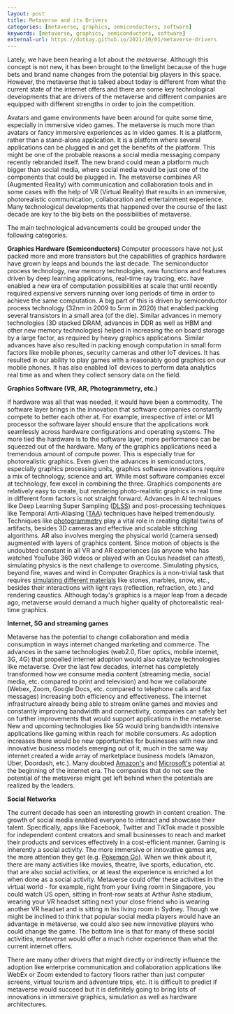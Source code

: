 ```yaml
---
layout: post
title: Metaverse and its Drivers
categories: [metaverse, graphics, semiconductors, software]
keywords: [metaverse, graphics, semiconductors, software]
external-url: https://dotkay.github.io/2021/10/01/metaverse-drivers
---
```


Lately, we have been hearing a lot about the *metaverse*. Although this concept is not new, it has been brought to the limelight because of the huge bets and brand name changes from the potential big players in this space. However, the metaverse that is talked about today is different from what the current state of the internet offers and there are some key technological developments that are drivers of the metaverse and different companies are equipped with different strengths in order to join the competition.

Avatars and game environments have been around for quite some time, especially in immersive video games. The metaverse is much more than avatars or fancy immersive experiences as in video games. It is a platform, rather than a stand-alone application. It is a platform where several applications can be plugged in and get the benefits of the platform. This might be one of the probable reasons a social media messaging company recently rebranded itself. The new brand could mean a platform much bigger than social media, where social media would be just one of the components that could be plugged in. The metaverse combines AR (Augmented Reality) with communication and collaboration tools and in some cases with the help of VR (Virtual Reality) that results in an immersive, photorealistic communication, collaboration and entertainment experience. Many technological developments that happened over the course of the last decade are key to the big bets on the possibilities of metaverse.

The main technological advancements could be grouped under the following categories.

__Graphics Hardware (Semiconductors)__
Computer processors have not just packed more and more transistors but the capabilities of graphics hardware have grown by leaps and bounds the last decade. The semiconductor process technology, new memory technologies, new functions and features driven by deep learning applications, real-time ray tracing, etc. have enabled a new era of computation possibilities at scale that until recently required expensive servers running over long periods of time in order to achieve the same computation. A big part of this is driven by semiconductor process technology (32nm in 2009 to 5nm in 2020) that enabled packing several transistors in a small area (of the die). Similar advances in memory technologies (3D stacked DRAM, advances in DDR as well as HBM and other new memory technologies) helped in increasing the on board storage by a large factor, as required by heavy graphics applications. Similar advances have also resulted in packing enough computation in small form factors like mobile phones, security cameras and other IoT devices. It has resulted in our ability to play games with a reasonably good graphics on our mobile phones. It has also enabled IoT devices to perform data analytics real time as and when they collect sensory data on the field.

__Graphics Software (VR, AR, Photogrammetry, etc.)__

If hardware was all that was needed, it would have been a commodity. The software layer brings in the innovation that software companies constantly compete to better each other at. For example, irrespective of intel or M1 processor the software layer should ensure that the applications work seamlessly across hardware configurations and operating systems. The more tied the hardware is to the software layer, more performance can be squeezed out of the hardware. Many of the graphics applications need a tremendous amount of compute power. This is especially true for photorealistic graphics. Even given the advances in semiconductors, especially graphics processing units, graphics software innovations require a mix of technology, science and art. While most software companies excel at technology, few excel in combining the three. Graphics components are relatively easy to create, but rendering photo-realistic graphics in real time in different form factors is not straight forward. Advances in AI techniques like Deep Learning Super Sampling ([DLSS](https://developer.nvidia.com/dlss)) and post-processing techniques like Temporal Anti-Aliasing ([TAA](https://www.nvidia.com/es-la/drivers/txaa-anti-aliasing-technology/)) techniques have helped tremendously. Techniques like [photogrammetry](https://en.wikipedia.org/wiki/Photogrammetry) play a vital role in creating digital twins of artifacts, besides 3D cameras and effective and scalable stitching algorithms. AR also involves merging the physical world (camera sensed) augmented with layers of graphics content. Since motion of objects is the undoubted constant in all VR and AR experiences (as anyone who has watched YouTube 360 videos or played with an Oculus headset can attest), simulating physics is the next challenge to overcome. Simulating physics, beyond fire, waves and wind in Computer Graphics is a non-trivial task that requires [simulating different materials](https://www.youtube.com/watch?v=d8yzFfSrDAg) like stones, marbles, snow, etc., besides their interactions with light rays (reflection, refraction, etc.) and rendering caustics. Although today's graphics is a major leap from a decade ago, metaverse would demand a much higher quality of photorealistic real-time graphics.

__Internet, 5G and streaming games__

Metaverse has the potential to change collaboration and media consumption in ways internet changed marketing and commerce. The advances in the same technologies (web2.0, fiber optics, mobile internet, 3G, 4G) that propelled internet adoption would also catalyze technologies like metaverse. Over the last few decades, internet has completely transformed how we consume media content (streaming media, social media, etc. compared to print and television) and how we collaborate (Webex, Zoom, Google Docs, etc. compared to telephone calls and fax messages) increasing both efficiency and effectiveness. The internet infrastructure already being able to stream online games and movies and constantly improving bandwidth and connectivity, companies can safely bet on further improvements that would support applications in the metaverse. New and upcoming technologies like 5G would bring bandwidth intensive applications like gaming within reach for mobile consumers. As adoption increases there would be new opportunities for businesses with new and innovative business models emerging out of it, much in the same way internet created a wide array of marketplace business models (Amazon, Uber, Doordash, etc.). Many doubted [Amazon's](https://www.youtube.com/watch?v=GltlJO56S1g) and [Microsoft's](https://www.youtube.com/watch?v=gipL_CEw-fk) potential at the beginning of the internet era. The companies that do not see the potential of the metaverse might get left behind when the potentials are realized by the leaders.

__Social Networks__

The current decade has seen an interesting growth in content creation. The growth of social media enabled everyone to interact and showcase their talent. Specifically, apps like Facebook, Twitter and TikTok made it possible for independent content creators and small businesses to reach and market their products and services effectively in a cost-efficient manner. Gaming is inherently a social activity. The more immersive or innovative games are, the more attention they get (e.g. [Pokemon Go](https://www.inc.com/josh-linkner/the-disruptive-innovation-behind-pok-mon-go.html)). When we think about it, there are many activities like movies, theatre, live sports, education, etc. that are also social activities, or at least the experience is enriched a lot when done as a social activity. Metaverse could offer these activities in the virtual world - for example, right from your living room in Singapore, you could watch US open, sitting in front-row seats at Arthur Ashe stadium, wearing your VR headset sitting next your close friend who is wearing another VR headset and is sitting in his living room in Sydney. Though we might be inclined to think that popular social media players would have an advantage in metaverse, we could also see new innovative players who could change the game. The bottom line is that for many of these social activities, metaverse would offer a much richer experience than what the current internet offers.

There are many other drivers that might directly or indirectly influence the adoption like enterprise communication and collaboration applications like WebEx or Zoom extended to factory floors rather than just computer screens, virtual tourism and adventure trips, etc. It is difficult to predict if metaverse would succeed but it is definitely going to bring lots of innovations in immersive graphics, simulation as well as hardware architectures.

